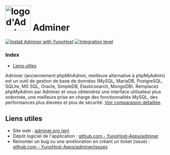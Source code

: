 # <img src="/images/adminer_logo.png" height="80px" alt="logo d'Adminer"> Adminer

[![Install Adminer with YunoHost](https://install-app.yunohost.org/install-with-yunohost.svg)](https://install-app.yunohost.org/?app=adminer) [![Integration level](https://dash.yunohost.org/integration/adminer.svg)](https://dash.yunohost.org/appci/app/adminer)

### Index

- [Liens utiles](#liens-utiles)

Adminer (anciennement phpMinAdmin, meilleure alternative à phpMyAdmin) est un outil de gestion de base de données (MySQL, MariaDB, PostgreSQL, SQLite, MS SQL, Oracle, SimpleDB, Elasticsearch, MongoDB). Remplacez phpMyAdmin par Adminer et vous obtiendrez une interface utilisateur plus ordonnée, une meilleure prise en charge des fonctionnalités MySQL, des performances plus élevées et plus de sécurité. [Voir comparaison détaillée](https://www.adminer.org/en/phpmyadmin).

## Liens utiles

+ Site web : [adminer.org (en)](https://www.adminer.org/)
+ Dépôt logiciel de l'application : [github.com - YunoHost-Apps/adminer](https://github.com/YunoHost-Apps/adminer_ynh)
+ Remonter un bug ou une amélioration en créant un ticket (issue) : [github.com - YunoHost-Apps/adminer/issues](https://github.com/YunoHost-Apps/adminer_ynh/issues)
